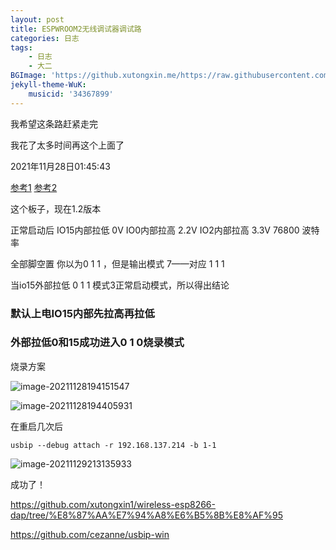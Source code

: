 ```yaml
---
layout: post
title: ESPWROOM2无线调试器调试路
categories: 日志
tags: 
    - 日志 
    - 大二
BGImage: 'https://github.xutongxin.me/https://raw.githubusercontent.com/xutongxin1/PictureBed/master/img0/20220310123346.png'
jekyll-theme-WuK:
    musicid: '34367899'
---
```


我希望这条路赶紧走完

我花了太多时间再这个上面了



2021年11月28日01:45:43

[参考1](https://blog.csdn.net/espressif/article/details/102646468) [参考2](https://blog.csdn.net/u010860832/article/details/109967446)

这个板子，现在1.2版本

正常启动后
IO15内部拉低 0V
IO0内部拉高 2.2V
IO2内部拉高 3.3V
76800 波特率



全部脚空置
你以为0 1 1  ，但是输出模式 7——对应 1 1 1

当io15外部拉低
0 1 1 模式3正常启动模式，所以得出结论

### 默认上电IO15内部先拉高再拉低

### 外部拉低0和15成功进入0 1 0烧录模式

烧录方案

![image-20211128194151547](https://raw.githubusercontents.com/xutongxin1/PictureBed/master/img0/image-20211128194151547.png)

![image-20211128194405931](https://raw.githubusercontents.com/xutongxin1/PictureBed/master/img0/image-20211128194405931.png)



在重启几次后

```
usbip --debug attach -r 192.168.137.214 -b 1-1
```

![image-20211129213135933](https://raw.githubusercontents.com/xutongxin1/PictureBed/master/img0/image-20211129213135933.png)

成功了！



https://github.com/xutongxin1/wireless-esp8266-dap/tree/%E8%87%AA%E7%94%A8%E6%B5%8B%E8%AF%95

https://github.com/cezanne/usbip-win

